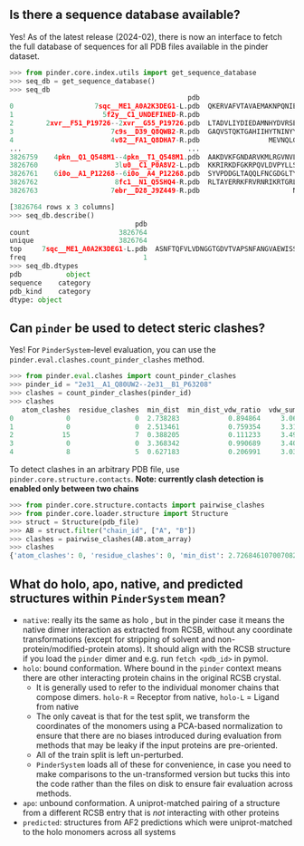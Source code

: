 ## Is there a sequence database available?
Yes! As of the latest release (2024-02), there is now an interface to fetch the full database of sequences for all PDB files available in the pinder dataset.

```python
>>> from pinder.core.index.utils import get_sequence_database
>>> seq_db = get_sequence_database()
>>> seq_db
                                            pdb                                           sequence  pdb_kind
0                    7sqc__ME1_A0A2K3DEG1-L.pdb  QKERVAFVTAVAEMAKNPQNIEALQQAGAMALLRPLLLDNVPSIQQ...    ligand
1                      5f2y__C1_UNDEFINED-R.pdb                          GEIAKALREIAKALREXAWAHREEA  receptor
2        2xvr__F51_P19726--2xvr__G55_P19726.pdb  LTADVLIYDIEDAMNHYDVRSEYTSQLGESLAMAADGAVLAEIAGL...     dimer
3                        7c9s__D39_Q8QWB2-R.pdb  GAQVSTQKTGAHIIHYTNINYYKDSASNSLNRQDFTQDPSKFTEPV...  receptor
4                        4v82__FA1_Q8DHA7-R.pdb                 MEVNQLGLIATALFVLVPSVFLIILYVQTESQQK  receptor
...                                         ...                                                ...       ...
3826759    4pkn__Q1_Q548M1--4pkn__T1_Q548M1.pdb  AAKDVKFGNDARVKMLRGVNVLADAVKVTLGPKGRNVVLDKSFGAP...     dimer
3826760                   3lu0__C1_P0A8V2-L.pdb  KKRIRKDFGKRPQVLDVPYLLSIQLDSFQKFIEQDPEGQYGLEAAF...    ligand
3826761    6i0o__A1_P12268--6i0o__A4_P12268.pdb  SYVPDDGLTAQQLFNCGDGLTYNDFLILPGYIDFTADQVDLTSALT...     dimer
3826762                   8fc1__N1_Q5SHQ4-R.pdb  RLTAYERRKFRVRNRIKRTGRLRLSVFRSLKHIYAQIIDDEKGVTL...  receptor
3826763                  7ebr__D28_J9Z449-R.pdb                       NFYKDSYAASASKQDFSQDPSKFTEPVV  receptor

[3826764 rows x 3 columns]
>>> seq_db.describe()
                               pdb                                           sequence pdb_kind
count                      3826764                                            3826764  3826764
unique                     3826764                                             624894        5
top     7sqc__ME1_A0A2K3DEG1-L.pdb  ASNFTQFVLVDNGGTGDVTVAPSNFANGVAEWISSNSRSQAYKVTC...    dimer
freq                             1                                              17772  2319564
>>> seq_db.dtypes
pdb           object
sequence    category
pdb_kind    category
dtype: object
```

## Can `pinder` be used to detect steric clashes?
Yes! For `PinderSystem`-level evaluation, you can use the `pinder.eval.clashes.count_pinder_clashes` method.
```python
>>> from pinder.eval.clashes import count_pinder_clashes
>>> pinder_id = "2e31__A1_Q80UW2--2e31__B1_P63208"
>>> clashes = count_pinder_clashes(pinder_id)
>>> clashes
   atom_clashes  residue_clashes  min_dist  min_dist_vdw_ratio  vdw_sum  radius                                id monomer_name  holo_mask
0             0                0  2.738283            0.894864     3.06     1.2  2e31__A1_Q80UW2--2e31__B1_P63208         holo      False
1             0                0  2.513461            0.759354     3.31     1.2  2e31__A1_Q80UW2--2e31__B1_P63208          apo      False
2            15                7  0.388205            0.111233     3.49     1.2  2e31__A1_Q80UW2--2e31__B1_P63208    predicted      False
3             0                0  3.368342            0.990689     3.40     1.2  2e31__A1_Q80UW2--2e31__B1_P63208          apo       True
4             8                5  0.627183            0.206991     3.03     1.2  2e31__A1_Q80UW2--2e31__B1_P63208    predicted       True
```

To detect clashes in an arbitrary PDB file, use `pinder.core.structure.contacts`. **Note: currently clash detection is enabled only between two chains**

```python
>>> from pinder.core.structure.contacts import pairwise_clashes
>>> from pinder.core.loader.structure import Structure
>>> struct = Structure(pdb_file)
>>> AB = struct.filter("chain_id", ["A", "B"])
>>> clashes = pairwise_clashes(AB.atom_array)
>>> clashes
{'atom_clashes': 0, 'residue_clashes': 0, 'min_dist': 2.7268461070070824, 'min_dist_vdw_ratio': 0.8796277764538977, 'vdw_sum': 3.0999999999999996, 'radius': 1.2}
```

## What do holo, apo, native, and predicted structures within `PinderSystem` mean?
* `native`: really its the same as holo , but in the pinder case it means the native dimer interaction as extracted from RCSB, without any coordinate transformations (except for stripping of solvent and non-protein/modified-protein atoms). It should align with the RCSB structure if you load the `pinder` dimer and e.g. run `fetch <pdb_id>` in pymol.
* `holo`: bound conformation. Where bound in the `pinder` context means there are other interacting protein chains in the original RCSB crystal.
  * It is generally used to refer to the individual monomer chains that compose dimers. `holo-R` = Receptor from native, `holo-L` = Ligand from native
  * The only caveat is that for the test split, we transform the coordinates of the monomers using a PCA-based normalization to ensure that there are no biases introduced during evaluation from methods that may be leaky if the input proteins are pre-oriented.
  * All of the train split is left un-perturbed.
  * `PinderSystem` loads all of these for convenience, in case you need to make comparisons to the un-transformed version but tucks this into the code rather than the files on disk to ensure fair evaluation across methods.
* `apo`: unbound conformation. A uniprot-matched pairing of a structure from a different RCSB entry that is *not* interacting with other proteins
* `predicted`: structures from AF2 predictions which were uniprot-matched to the holo monomers across all systems
